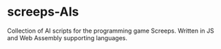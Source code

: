 # screeps-AIs
Collection of AI scripts for the programming game Screeps.  Written in JS and Web Assembly supporting languages.
